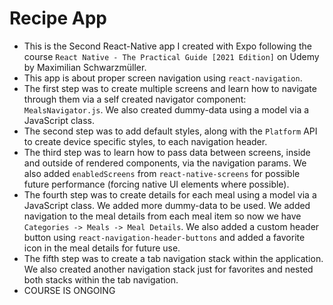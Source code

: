 ﻿# Recipe App
 - This is the Second React-Native app I created with Expo following the course `React Native - The Practical Guide [2021 Edition]` on Udemy by Maximilian Schwarzmüller.
 - This app is about proper screen navigation using `react-navigation`.
 - The first step was to create multiple screens and learn how to navigate through them via a self created navigator component: `MealsNavigator.js`. We also created dummy-data using a model via a JavaScript class.
 - The second step was to add default styles, along with the `Platform` API to create device specific styles, to each navigation header.
 - The third step was to learn how to pass data between screens, inside and outside of rendered components, via the navigation params. We also added `enabledScreens` from `react-native-screens` for possible future performance (forcing native UI elements where possible).
 - The fourth step was to create details for each meal using a model via a JavaScript class. We added more dummy-data to be used. We added navigation to the meal details from each meal item so now we have `Categories -> Meals -> Meal Details`. We also added a custom header button using `react-navigation-header-buttons` and added a favorite icon in the meal details for future use.
 - The fifth step was to create a tab navigation stack within the application. We also created another navigation stack just for favorites and nested both stacks within the tab navigation.
 - COURSE IS ONGOING

